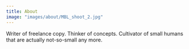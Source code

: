 ```yaml
---
title: About
image: "images/about/MBL_shoot_2.jpg"
---
```


Writer of freelance copy. Thinker of concepts. Cultivator of small humans that are actually not-so-small any more. 

